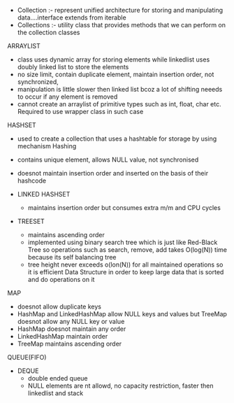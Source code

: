 - Collection :- represent unified architecture for storing and manipulating data....interface extends from iterable
- Collections :- utility class that provides methods that we can perform on the collection classes


ARRAYLIST
 - class uses dynamic array for storing elements while linkedlist uses doubly linked list to store the elements
 - no size limit, contain duplicate element, maintain insertion order, not synchronized, 
 - manipulation is little slower then linked list bcoz a lot of shifting neeeds to occur if any element is removed
 - cannot create an arraylist of primitive types such as int, float, char etc. Required to use wrapper class in such case


HASHSET
 - used to create a collection that uses a hashtable for storage by using mechanism Hashing
 - contains unique element, allows NULL value, not synchronised
 - doesnot maintain insertion order and inserted on the basis of their hashcode

 - LINKED HASHSET 
     - maintains insertion order but consumes extra m/m and CPU cycles

 - TREESET
     - maintains ascending order
     - implemented using binary search tree which is just like Red-Black Tree so operations such as search, remove, 
     add takes O(log(N)) time because its self balancing tree 
     - tree height never exceeds o(lon(N)) for all maintained operations so it is efficient Data Structure in order
     to keep large data that is sorted and do operations on it


MAP
 - doesnot allow duplicate keys
 - HashMap and LinkedHashMap allow NULL keys and values but TreeMap doesnot allow any NULL key or value
 - HashMap doesnot maintain any order 
 - LinkedHashMap maintain order
 - TreeMap maintains ascending order


QUEUE(FIFO)
 - DEQUE
     - double ended queue
     - NULL elements are nt allowd, no capacity restriction, faster then linkedlist and stack
    
